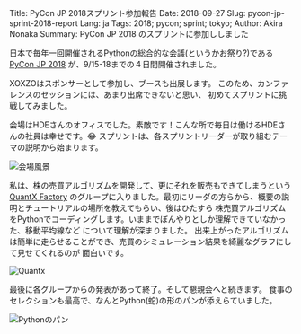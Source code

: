 Title: PyCon JP 2018スプリント参加報告
Date: 2018-09-27
Slug: pycon-jp-sprint-2018-report
Lang: ja
Tags: 2018; pycon; sprint; tokyo; 
Author: Akira Nonaka
Summary: PyCon JP 2018 のスプリントに参加ししました

日本で毎年一回開催されるPythonの総合的な会議(というかお祭り?)である[PyCon JP 2018](https://pycon.jp/2018/)
が、9/15-18までの４日間開催されました。

XOXZOはスポンサーとして参加し、ブースも出展します。
このため、カンファレンスのセッションには、あまり出席できないと思い、
初めてスプリントに挑戦してみました。

会場はHDEさんのオフィスでした。素敵です！こんな所で毎日は働けるHDEさんの社員は幸せです。😂
スプリントは、各スプリントリーダーが取り組むテーマの説明から始まります。

![会場風景]({filename}/images/pycon-jp-sprint-2018/pycon-jp-sprint-2018.jpg)

私は、株の売買アルゴリズムを開発して、更にそれを販売もできてしまうという[QuantX Factory](https://factory.quantx.io)
のグループに入りました。最初にリーダの方らから、概要の説明とチュートリアルの場所を教えてもらい、後はひたすら
株売買アルゴリズムをPythonでコーディングします。いままでぼんやりとしか理解できていなかった、移動平均線など
について理解が深まりました。
出来上がったアルゴリズムは簡単に走らせることができ、売買のシミュレーション結果を綺麗なグラフにして見せてくれるのが
面白いです。

![Quantx]({filename}/images/pycon-jp-sprint-2018/quantx.png)

最後に各グループからの発表があって終了。そして懇親会へと続きます。
食事のセレクションも最高で、なんとPython(蛇)の形のパンが添えらていました。

![Pythonのパン]({filename}/images/pycon-jp-sprint-2018/python-bread.jpg)

